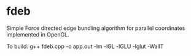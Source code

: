 fdeb
====

Simple Force directed edge bundling algorithm for parallel coordinates implemented in OpenGL. 

To build:
g++ fdeb.cpp -o app.out -lm -lGL -lGLU -lglut -WallT
